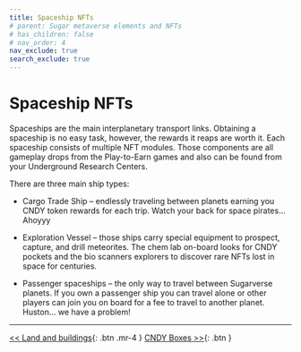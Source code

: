 ```yaml
---
title: Spaceship NFTs
# parent: Sugar metaverse elements and NFTs
# has_children: false
# nav_order: 4
nav_exclude: true
search_exclude: true
---
```


# Spaceship NFTs

Spaceships are the main interplanetary transport links. Obtaining a spaceship is no easy task, however, the rewards it reaps are worth it. Each spaceship consists of multiple NFT modules. Those components are all gameplay drops from the Play-to-Earn games and also can be found from your Underground Research Centers.

There are three main ship types:

- Cargo Trade Ship – endlessly traveling between planets earning you CNDY token rewards for each trip. Watch your back for space pirates… Ahoyyy

- Exploration Vessel – those ships carry special equipment to prospect, capture, and drill meteorites. The chem lab on-board looks for CNDY pockets and the bio scanners explorers to discover rare NFTs lost in space for centuries.

- Passenger spaceships – the only way to travel between Sugarverse planets. If you own a passenger ship you can travel alone or other players can join you on board for a fee to travel to another planet.  Huston… we have a problem!

---

[<< Land and buildings](https://sugarverse.github.io/3_3_land_and_buildings.html){: .btn .mr-4 }
[CNDY Boxes >>](https://sugarverse.github.io/3_5_cndy_boxes.html){: .btn }
